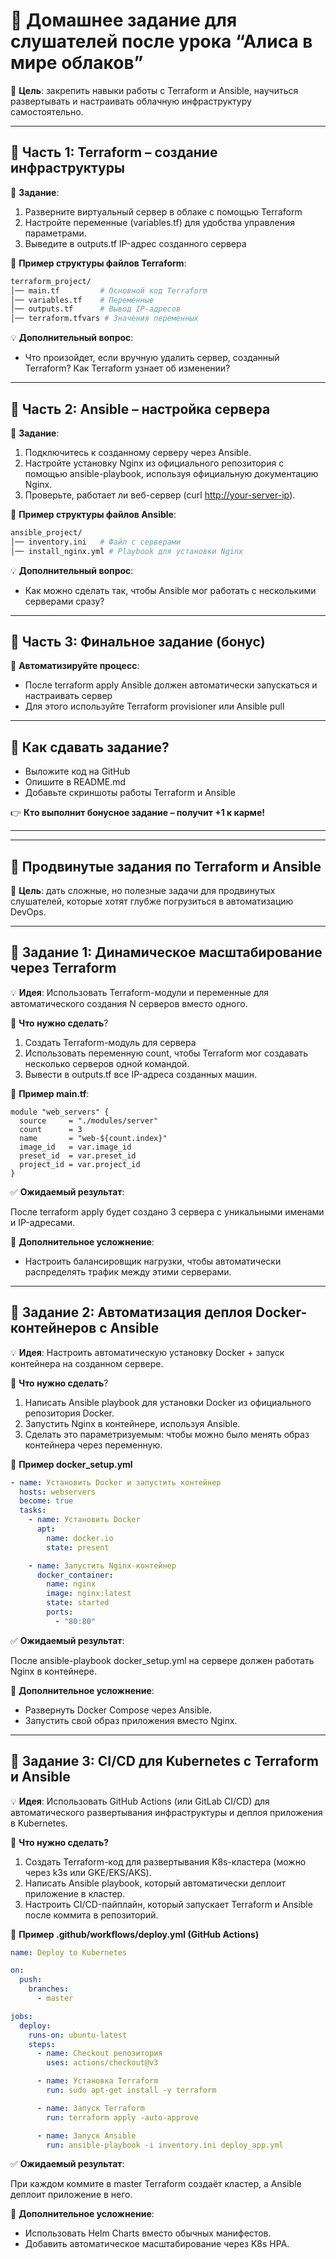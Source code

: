 # 📌 Домашнее задание для слушателей после урока “Алиса в мире облаков”

🎯 **Цель**: закрепить навыки работы с Terraform и Ansible, научиться развертывать и настраивать облачную инфраструктуру самостоятельно.

---

## 🔹 Часть 1: Terraform – создание инфраструктуры

📌 **Задание**:

  1. Разверните виртуальный сервер в облаке с помощью Terraform
  2. Настройте переменные (variables.tf) для удобства управления параметрами.
  3. Выведите в outputs.tf IP-адрес созданного сервера

📜 **Пример структуры файлов Terraform**:

```sh
terraform_project/
│── main.tf         # Основной код Terraform
│── variables.tf    # Переменные
│── outputs.tf      # Вывод IP-адресов
│── terraform.tfvars # Значения переменных
```

💡 **Дополнительный вопрос**:

- Что произойдет, если вручную удалить сервер, созданный Terraform? Как Terraform узнает об изменении?

---

## 🔹 Часть 2: Ansible – настройка сервера

📌 **Задание**:

1. Подключитесь к созданному серверу через Ansible.
2. Настройте установку Nginx из официального репозитория с помощью ansible-playbook, используя официальную документацию Nginx.
3. Проверьте, работает ли веб-сервер (curl <http://your-server-ip>).

📜 **Пример структуры файлов Ansible**:

```sh
ansible_project/
│── inventory.ini   # Файл с серверами
│── install_nginx.yml # Playbook для установки Nginx
```

💡 **Дополнительный вопрос**:

- Как можно сделать так, чтобы Ansible мог работать с несколькими серверами сразу?

---

## 🔹 Часть 3: Финальное задание (бонус)

🔹 **Автоматизируйте процесс**:

- После terraform apply Ansible должен автоматически запускаться и настраивать сервер
- Для этого используйте Terraform provisioner или Ansible pull

---

## 📌 Как сдавать задание?

- Выложите код на GitHub
- Опишите в README.md
- Добавьте скриншоты работы Terraform и Ansible

👉 **Кто выполнит бонусное задание – получит +1 к карме!**

---
---

## 📌 Продвинутые задания по Terraform и Ansible

🎯 **Цель**: дать сложные, но полезные задачи для продвинутых слушателей, которые хотят глубже погрузиться в автоматизацию DevOps.

---

## 🔹 Задание 1: Динамическое масштабирование через Terraform

💡 **Идея**: Использовать Terraform-модули и переменные для автоматического создания N серверов вместо одного.

📌 **Что нужно сделать**?

1. Создать Terraform-модуль для сервера
2. Использовать переменную count, чтобы Terraform мог создавать несколько серверов одной командой.
3. Вывести в outputs.tf все IP-адреса созданных машин.

📜 **Пример main.tf**:

```hcl
module "web_servers" {
  source     = "./modules/server"
  count      = 3
  name       = "web-${count.index}"
  image_id   = var.image_id
  preset_id  = var.preset_id
  project_id = var.project_id
}
```

✅ **Ожидаемый результат**:

После terraform apply будет создано 3 сервера с уникальными именами и IP-адресами.

🚀 **Дополнительное усложнение**:

- Настроить балансировщик нагрузки, чтобы автоматически распределять трафик между этими серверами.

---

## 🔹 Задание 2: Автоматизация деплоя Docker-контейнеров с Ansible

💡 **Идея**: Настроить автоматическую установку Docker + запуск контейнера на созданном сервере.

📌 **Что нужно сделать**?

1. Написать Ansible playbook для установки Docker из официального репозитория Docker.
2. Запустить Nginx в контейнере, используя Ansible.
3. Сделать это параметризуемым: чтобы можно было менять образ контейнера через переменную.

📜 **Пример docker_setup.yml**

```yaml
- name: Установить Docker и запустить контейнер
  hosts: webservers
  become: true
  tasks:
    - name: Установить Docker
      apt:
        name: docker.io
        state: present

    - name: Запустить Nginx-контейнер
      docker_container:
        name: nginx
        image: nginx:latest
        state: started
        ports:
          - "80:80"
```

✅ **Ожидаемый результат**:

После ansible-playbook docker_setup.yml на сервере должен работать Nginx в контейнере.

🚀 **Дополнительное усложнение**:

- Развернуть Docker Compose через Ansible.
- Запустить свой образ приложения вместо Nginx.

---

## 🔹 Задание 3: CI/CD для Kubernetes с Terraform и Ansible

💡 **Идея**: Использовать GitHub Actions (или GitLab CI/CD) для автоматического развертывания инфраструктуры и деплоя приложения в Kubernetes.

📌 **Что нужно сделать?**

1. Создать Terraform-код для развертывания K8s-кластера (можно через k3s или GKE/EKS/AKS).
2. Написать Ansible playbook, который автоматически деплоит приложение в кластер.
3. Настроить CI/CD-пайплайн, который запускает Terraform и Ansible после коммита в репозиторий.

📜 **Пример .github/workflows/deploy.yml (GitHub Actions)**

```yaml
name: Deploy to Kubernetes

on:
  push:
    branches:
      - master

jobs:
  deploy:
    runs-on: ubuntu-latest
    steps:
      - name: Checkout репозитория
        uses: actions/checkout@v3

      - name: Установка Terraform
        run: sudo apt-get install -y terraform

      - name: Запуск Terraform
        run: terraform apply -auto-approve

      - name: Запуск Ansible
        run: ansible-playbook -i inventory.ini deploy_app.yml
```

✅ **Ожидаемый результат**:

При каждом коммите в master Terraform создаёт кластер, а Ansible деплоит приложение в него.

🚀 **Дополнительное усложнение**:

- Использовать Helm Charts вместо обычных манифестов.
- Добавить автоматическое масштабирование через K8s HPA.
